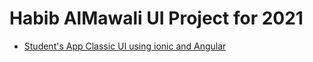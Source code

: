 # Habib AlMawali UI Project for 2021  <br> 


- <a href="https://github.com/habibalmawali/habibalmawali-ui-2021/tree/school">Student's App Classic UI using ionic and Angular</a>
